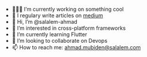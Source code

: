 - 👨🏻‍💻 I’m currently working on something cool
- 📝 I regulary write articles on [medium](https://medium.com/@a.mubiden)
- 👋 Hi, I’m @salalem-ahmad
- 👀 I’m interested in cross-platform frameworks
- 🌱 I’m currently learning Flutter
- 💞️ I’m looking to collaborate on Devops
- 📫 How to reach me: ahmad.mubiden@salalem.com

